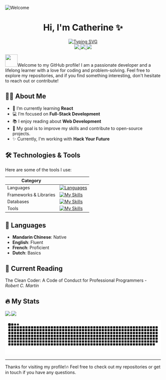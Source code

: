 ![Welcome](https://capsule-render.vercel.app/api?type=venom&color=auto&height=150&section=header&text=Bienvenue/%20Welcome/%20歡迎/%20Welkom&fontSize=50&theme=gruvbox_light&animation=fadeIn)

<h1 align="center">Hi, I'm Catherine ✨</h1>

<div align="center">
    <a href="https://git.io/typing-svg"><img src="https://readme-typing-svg.demolab.com?font=Roboto&weight=600&size=40&pause=1000&color=BF8930&background=427B5800&width=435&lines=Full-Stack+Developer;Woman+in+Technology;A+chocoholic!+%F0%9F%8D%AB%F0%9F%98%8A" alt="Typing SVG" /></a>
    <br />
    <a href="mailto:catherine.idv@gmail.co">
    <img src="https://img.shields.io/badge/Gmail-D14836?style=for-the-badge&logo=gmail&logoColor=white" />
    </a> 
    <a href="https://www.linkedin.com/in/kaohsinlin/">
    <img src="https://img.shields.io/badge/LinkedIn-0077B5?style=for-the-badge&logo=linkedin&logoColor=white" />
    </a>
    <a href="https://catherinelin.netlify.app/">
    <img src="https://img.shields.io/badge/Portfolio-255E63?style=for-the-badge&logo=About.me&logoColor=white" />
    </a>

</div>

<img src="https://media.tenor.com/C-G3GF2Fm-YAAAAi/sabobatage-boba-card-game.gif" width="40" height="40"/>Welcome to my GitHub profile! I am a passionate developer and a lifelong learner with a love for coding and problem-solving. Feel free to explore my repositories, and if you find something interesting, don't hesitate to reach out or contribute!

## 👩‍💻 About Me

- 🌱 I’m currently learning **React**
- 💻 I’m focused on **Full-Stack Development**
- 📚 I enjoy reading about **Web Development**
- 🎯 My goal is to improve my skills and contribute to open-source projects.
- ✨ Currently, I'm working with **Hack Your Future**

## 🛠️ Technologies & Tools

Here are some of the tools I use:

| Category               |                                                                                               |
| ---------------------- | --------------------------------------------------------------------------------------------- |
| Languages              | [![Languages](https://skillicons.dev/icons?i=js,html,css,python)](https://skillicons.dev)     |
| Frameworks & Libraries | [![My Skills](https://skillicons.dev/icons?i=react,nodejs,bootstrap)](https://skillicons.dev) |
| Databases              | [![My Skills](https://skillicons.dev/icons?i=mysql,mongodb,firebase)](https://skillicons.dev) |
| Tools                  | [![My Skills](https://skillicons.dev/icons?i=git,github,vscode)](https://skillicons.dev)      |

## 💬 Languages

- **Mandarin Chinese**: Native
- **English**: Fluent
- **French**: Proficient
- **Dutch**: Basics

## 📕 Current Reading

The Clean Coder: A Code of Conduct for Professional Programmers - _Robert C. Martin_

## 🔥 My Stats

<a href="https://github.com/boba-milktea/github-readme-stats">
  <img width="48%" align="center" src="https://github-readme-stats.vercel.app/api?username=boba-milktea&theme=gruvbox&show_icons=true&rank_icon=github" />
</a>
<a href="https://github.com/boba-milktea/convoychat">
  <img width="46%" align="center" src="https://github-readme-stats.vercel.app/api/top-langs/?username=boba-milktea&layout=compact&hide=html,css&langs_count=10&theme=gruvbox&card_width=320" />
</a>

![snake gif](https://github.com/boba-milktea/boba-milktea/blob/output/github-snake-dark.svg)

---

Thanks for visiting my profile!🔥 Feel free to check out my repositories or get in touch if you have any questions.
